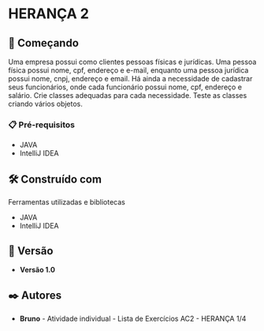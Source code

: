 # HERANÇA 2

## 🚀 Começando

Uma empresa possui como clientes pessoas físicas e jurídicas. Uma pessoa física possui nome, cpf, endereço e e-mail, enquanto uma pessoa jurídica possui nome, cnpj, endereço e email.
Há ainda a necessidade de cadastrar seus funcionários, onde cada funcionário possui nome, cpf, endereço e salário.
Crie classes adequadas para cada necessidade.
Teste as classes criando vários objetos.

### 📋 Pré-requisitos
- JAVA
- IntelliJ IDEA 

## 🛠️ Construído com

Ferramentas utilizadas e bibliotecas
- JAVA
- IntelliJ IDEA 

## 📌 Versão

* **Versão 1.0**

## ✒️ Autores

* **Bruno** - Atividade individual - Lista de Exercícios AC2 - HERANÇA 1/4

